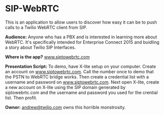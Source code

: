 SIP-WebRTC
================

This is an application to allow users to discover how easy it can be to push calls to a Twilio WebRTC client from SIP.

**Audience:** Anyone who has a PBX and is interested in learning more about WebRTC. It's specifically intended for Enterprise Connect 2015 and buidling a story about Twilio SIP Interfaces.
 
**Where is the app?** www.siptowebrtc.com
 
**Presentation Script:** 
To demo, have X-lite setup on your computer. Create an account on www.siptowebrtc.com. Call the number once to demo that the PSTN to WebRTC bridge works. Then create a credential list with a username and password on www.siptowebrtc.com. Next open X-lite, create a new account on X-lite using the SIP domain generated by siptowebrtc.com and the username and password you used for the crential list. Then profit.
 
**Owner:** andrew@twilio.com owns this horrible monstrosity.